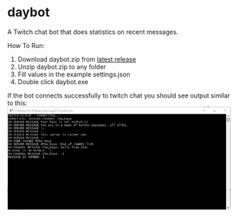 # daybot
A Twitch chat bot that does statistics on recent messages.

How To Run:

1. Download daybot.zip from [latest release](https://github.com/heye/daybot/releases/tag/release) 
2. Unzip daybot.zip to any folder
3. Fill values in the example settings.json
4. Double click daybot.exe

If the bot connects successfully to twitch chat you should see output similar to this:
![Screenshot of the running bot](https://github.com/heye/daybot/blob/master/readme_screenshot.png?raw=true)
